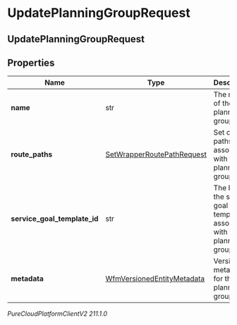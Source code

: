 # UpdatePlanningGroupRequest

## UpdatePlanningGroupRequest

## Properties

|Name | Type | Description | Notes|
|------------ | ------------- | ------------- | -------------|
| **name** | str | The name of the planning group | [optional] |
| **route_paths** | [SetWrapperRoutePathRequest](SetWrapperRoutePathRequest) | Set of route paths to associate with the planning group | [optional] |
| **service_goal_template_id** | str | The ID of the service goal template to associate with this planning group | [optional] |
| **metadata** | [WfmVersionedEntityMetadata](WfmVersionedEntityMetadata) | Version metadata for the planning group | |



_PureCloudPlatformClientV2 211.1.0_
